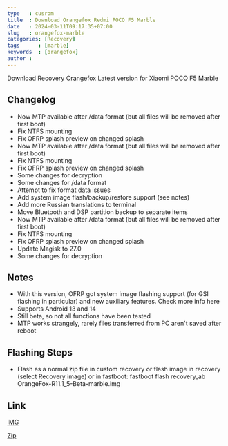 ```yaml
---
type   : cusrom
title  : Download Orangefox Redmi POCO F5 Marble
date   : 2024-03-11T09:17:35+07:00
slug   : orangefox-marble
categories: [Recovery]
tags      : [marble]
keywords  : [orangefox]
author : 
---
```


Download Recovery Orangefox Latest version for Xiaomi POCO F5 Marble

## Changelog
- Now MTP available after /data format (but all files will be removed after first boot)
- Fix NTFS mounting
- Fix OFRP splash preview on changed splash
- Now MTP available after /data format (but all files will be removed after first boot)
- Fix NTFS mounting
- Fix OFRP splash preview on changed splash
- Some changes for decryption
- Some changes for /data format
- Attempt to fix format data issues
- Add system image flash/backup/restore support (see notes)
- Add more Russian translations to terminal
- Move Bluetooth and DSP partition backup to separate items
- Now MTP available after /data format (but all files will be removed after first boot)
- Fix NTFS mounting
- Fix OFRP splash preview on changed splash
- Update Magisk to 27.0
- Some changes for decryption

## Notes
- With this version, OFRP got system image flashing support (for GSI flashing in particular) and new auxiliary features. Check more info here
- Supports Android 13 and 14
- Still beta, so not all functions have been tested
- MTP works strangely, rarely files transferred from PC aren't saved after reboot

## Flashing Steps
- Flash as a normal zip file in custom recovery or flash image in recovery (select Recovery image) or in fastboot: fastboot flash recovery_ab OrangeFox-R11.1_5-Beta-marble.img

## Link
[IMG](https://github.com/Ctapchuk/android_device_xiaomi_marble-OFRP/releases/download/2024-02-10/OrangeFox-R11.1_5-Beta-marble.img)

[Zip](https://github.com/Ctapchuk/android_device_xiaomi_marble-OFRP/releases/download/2024-02-10/OrangeFox-R11.1_5-Beta-marble.zip)
